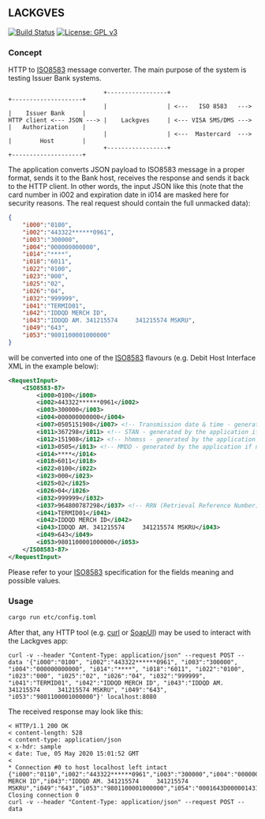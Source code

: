 ## LACKGVES
[![Build Status](https://travis-ci.org/timgabets/lakgves.svg?branch=master)](https://travis-ci.org/timgabets/lakgves)
[![License: GPL v3](https://img.shields.io/badge/License-GPLv3-blue.svg)](https://www.gnu.org/licenses/gpl-3.0)

### Concept

HTTP to [ISO8583](https://en.wikipedia.org/wiki/ISO_8583) message converter. The main purpose of the system is testing Issuer Bank systems.

                               +-----------------+                        +--------------------+
                               |                 | <---   ISO 8583   ---> |    Issuer Bank     |
    HTTP client <--- JSON ---> |    Lackgves     | <--- VISA SMS/DMS ---> |   Authorization    |
                               |                 | <---  Mastercard  ---> |        Host        |
                               +-----------------+                        +--------------------+

The application converts JSON payload to ISO8583 message in a proper format, sends it to the Bank host, receives the response and sends it back to the HTTP client.
In other words, the input JSON like this (note that the card number in i002 and expiration date in i014 are masked here for security reasons. The real request should contain the full unmacked data):
```json
{
	"i000":"0100",
	"i002":"443322******0961",
	"i003":"300000",
	"i004":"000000000000",
	"i014":"****",
	"i018":"6011",
	"i022":"0100",
	"i023":"000",
	"i025":"02",
	"i026":"04",
	"i032":"999999",
	"i041":"TERMID01",
	"i042":"IDDQD MERCH ID",
	"i043":"IDDQD AM. 341215574     341215574 MSKRU",
	"i049":"643",
	"i053":"9801100001000000"
}
```
will be converted into one of the [ISO8583](https://en.wikipedia.org/wiki/ISO_8583) flavours (e.g. Debit Host Interface XML in the example below):
```xml
<RequestInput>
	<ISO8583-87>
		<i000>0100</i000>
		<i002>443322******0961</i002>
		<i003>300000</i003>
		<i004>000000000000</i004>
		<i007>0505151908</i007> <!-- Transmission date & time - generated by the application if not provided -->
		<i011>367298</i011> <!-- STAN - generated by the application if not provided -->
		<i012>151908</i012> <!-- hhmmss - generated by the application if not provided -->
		<i013>0505</i013> <!-- MMDD - generated by the application if not provided -->
		<i014>****</i014>
		<i018>6011</i018>
		<i022>0100</i022>
		<i023>000</i023>
		<i025>02</i025>
		<i026>04</i026>
		<i032>999999</i032>
		<i037>964800787298</i037> <!-- RRN (Retrieval Reference Number) - generated by the application if not provided -->
		<i041>TERMID01</i041>
		<i042>IDDQD MERCH ID</i042>
		<i043>IDDQD AM. 341215574     341215574 MSKRU</i043>
		<i049>643</i049>
		<i053>9801100001000000</i053>
	</ISO8583-87>
</RequestInput>
```


Please refer to your [ISO8583](https://en.wikipedia.org/wiki/ISO_8583) specification for the fields meaning and possible values.

### Usage
```bash
cargo run etc/config.toml
```

After that, any HTTP tool (e.g. [curl](https://curl.haxx.se/) or [SoapUI](https://www.soapui.org/)) may be used to interact with the Lackgves app:
```
curl -v --header "Content-Type: application/json" --request POST --data '{"i000":"0100", "i002":"443322******0961", "i003":"300000", "i004":"000000000000", "i014":"****", "i018":"6011", "i022":"0100", "i023":"000", "i025":"02", "i026":"04", "i032":"999999", "i041":"TERMID01", "i042":"IDDQD MERCH ID", "i043":"IDDQD AM. 341215574     341215574 MSKRU", "i049":"643", "i053":"9801100001000000"}' localhost:8080
```
The received response may look like this:
```
< HTTP/1.1 200 OK
< content-length: 528
< content-type: application/json
< x-hdr: sample
< date: Tue, 05 May 2020 15:01:52 GMT
<
* Connection #0 to host localhost left intact
{"i000":"0110","i002":"443322******0961","i003":"300000","i004":"000000000000","i007":"0505180152","i011":"233005","i012":"180152","i013":"0505","i014":"****","i018":"6011","i022":"0100","i023":"000","i025":"02","i026":"4","i032":"999999","i037":"634538143910","i038":"082673","i039":"00","i041":"TERMID01","i042":"IDDQD MERCH ID","i043":"IDDQD AM. 341215574     341215574 MSKRU","i049":"643","i053":"9801100001000000","i054":"0001643D000001431065","i096":"0000634538143910","i120":"UD038IR0044444CR009ES0048100IA0103510301943"}* Closing connection 0
curl -v --header "Content-Type: application/json" --request POST --data
```